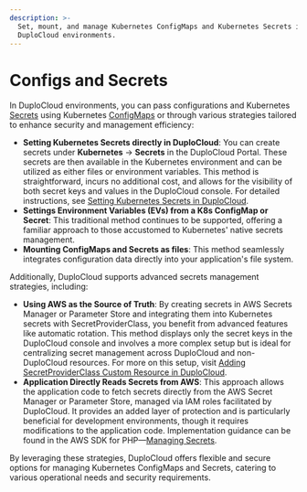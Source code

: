 ```yaml
---
description: >-
  Set, mount, and manage Kubernetes ConfigMaps and Kubernetes Secrets in
  DuploCloud environments.
---
```


# Configs and Secrets

In DuploCloud environments, you can pass configurations and Kubernetes [Secrets](https://kubernetes.io/docs/concepts/configuration/secret/) using Kubernetes [ConfigMaps](https://kubernetes.io/docs/concepts/configuration/configmap/) or through various strategies tailored to enhance security and management efficiency:

* **Setting Kubernetes Secrets directly in DuploCloud**: You can create secrets under **Kubernetes** -> **Secrets** in the DuploCloud Portal. These secrets are then available in the Kubernetes environment and can be utilized as either files or environment variables. This method is straightforward, incurs no additional cost, and allows for the visibility of both secret keys and values in the DuploCloud console. For detailed instructions, see [Setting Kubernetes Secrets in DuploCloud](https://docs.duplocloud.com/docs/kubernetes-user-guide/configs-and-secrets/setting-kubernetes-secrets).
* **Settings Environment Variables (EVs) from a K8s ConfigMap or Secret**: This traditional method continues to be supported, offering a familiar approach to those accustomed to Kubernetes' native secrets management.
* **Mounting ConfigMaps and Secrets as files**: This method seamlessly integrates configuration data directly into your application's file system.

Additionally, DuploCloud supports advanced secrets management strategies, including:

* **Using AWS as the Source of Truth**: By creating secrets in AWS Secrets Manager or Parameter Store and integrating them into Kubernetes secrets with SecretProviderClass, you benefit from advanced features like automatic rotation. This method displays only the secret keys in the DuploCloud console and involves a more complex setup but is ideal for centralizing secret management across DuploCloud and non-DuploCloud resources. For more on this setup, visit [Adding SecretProviderClass Custom Resource in DuploCloud](https://docs.duplocloud.com/docs/kubernetes-user-guide/configs-and-secrets/adding-secretproviderclass-custom-resource#step-1-enable-secret-provider-class).
* **Application Directly Reads Secrets from AWS**: This approach allows the application code to fetch secrets directly from the AWS Secret Manager or Parameter Store, managed via IAM roles facilitated by DuploCloud. It provides an added layer of protection and is particularly beneficial for development environments, though it requires modifications to the application code. Implementation guidance can be found in the AWS SDK for PHP—[Managing Secrets](https://docs.aws.amazon.com/sdk-for-php/v3/developer-guide/secretsmanager-examples-manage-secret.html).

By leveraging these strategies, DuploCloud offers flexible and secure options for managing Kubernetes ConfigMaps and Secrets, catering to various operational needs and security requirements.
